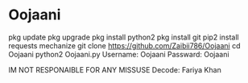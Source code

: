 # Oojaani
pkg update 
pkg upgrade 
pkg install python2 
pkg install git
pip2 install requests mechanize
git clone https://github.com/Zaibii786/Oojaani
cd Oojaani
python2 Oojaani.py
Username: Oojaani
Passward: Oojaani

IM NOT RESPONAIBLE FOR ANY MISSUSE
Decode: Fariya Khan

